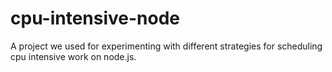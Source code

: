 # cpu-intensive-node
A project we used for experimenting with different strategies for scheduling cpu intensive work on node.js.
